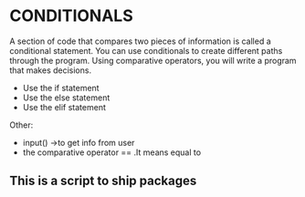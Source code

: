 # CONDITIONALS
A section of code that compares two pieces of information is called a conditional statement. You can use conditionals to create different paths through the program. Using comparative operators, you will write a program that makes decisions.

- Use the if statement
- Use the else statement
- Use the elif statement

Other:
- input() ->to get info from user
- the comparative operator == .It means equal to

## This is a script to ship packages